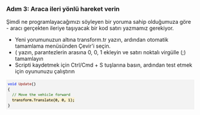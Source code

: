 ### Adım 3: Araca ileri yönlü hareket verin
Şimdi ne programlayacağımızı söyleyen bir yoruma sahip olduğumuza göre - aracı gerçekten ileriye taşıyacak bir kod satırı yazmamız gerekiyor.

- Yeni yorumunuzun altına transform.tr yazın, ardından otomatik tamamlama menüsünden Çevir'i seçin.
- ( yazın, parantezlerin arasına 0, 0, 1 ekleyin ve satırı noktalı virgülle (;) tamamlayın
- Scripti kaydetmek için Ctrl/Cmd + S tuşlarına basın, ardından test etmek için oyununuzu çalıştırın

![figures](https://raw.githubusercontent.com/Kodluyoruz/taskforce/main/unity-junior-programmer/give-vehicle-forward-motion/figures/CWC_A.2.3_image2.png)
